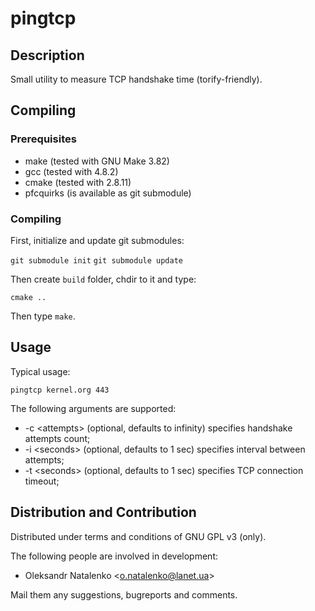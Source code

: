 pingtcp
=======

Description
-----------

Small utility to measure TCP handshake time (torify-friendly).

Compiling
---------

### Prerequisites

* make (tested with GNU Make 3.82)
* gcc (tested with 4.8.2)
* cmake (tested with 2.8.11)
* pfcquirks (is available as git submodule)

### Compiling

First, initialize and update git submodules:

`git submodule init`
`git submodule update`

Then create `build` folder, chdir to it and type:

`cmake ..`

Then type `make`.

Usage
-----

Typical usage:

`pingtcp kernel.org 443`

The following arguments are supported:

* -c &lt;attempts&gt; (optional, defaults to infinity) specifies handshake attempts count;
* -i &lt;seconds&gt; (optional, defaults to 1 sec) specifies interval between attempts;
* -t &lt;seconds&gt; (optional, defaults to 1 sec) specifies TCP connection timeout;

Distribution and Contribution
-----------------------------

Distributed under terms and conditions of GNU GPL v3 (only).

The following people are involved in development:

* Oleksandr Natalenko &lt;o.natalenko@lanet.ua&gt;

Mail them any suggestions, bugreports and comments.
